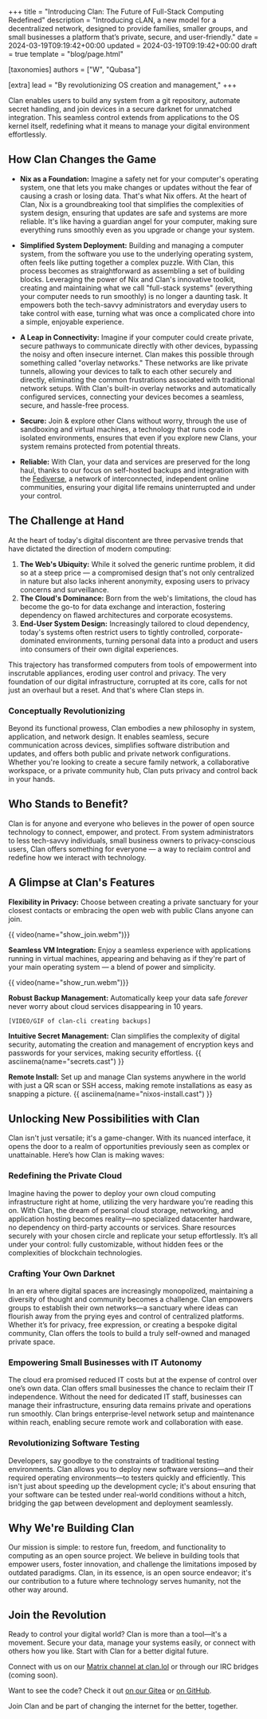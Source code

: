 +++
title = "Introducing Clan: The Future of Full-Stack Computing Redefined"
description = "Introducing cLAN, a new model for a decentralized network, designed to provide families, smaller groups, and small businesses a platform that’s private, secure, and user-friendly."
date = 2024-03-19T09:19:42+00:00
updated = 2024-03-19T09:19:42+00:00
draft = true
template = "blog/page.html"

[taxonomies]
authors = ["W", "Qubasa"]

[extra]
lead = "By revolutionizing OS creation and management,"
+++


Clan enables users to build any system from a git repository, automate secret handling, and join devices in a secure darknet for unmatched integration. This seamless control extends from applications to the OS kernel itself, redefining what it means to manage your digital environment effortlessly.

## How Clan Changes the Game

- **Nix as a Foundation:** Imagine a safety net for your computer's operating system, one that lets you make changes or updates without the fear of causing a crash or losing data. That's what Nix offers. At the heart of Clan, Nix is a groundbreaking tool that simplifies the complexities of system design, ensuring that updates are safe and systems are more reliable. It's like having a guardian angel for your computer, making sure everything runs smoothly even as you upgrade or change your system.

- **Simplified System Deployment:** Building and managing a computer system, from the software you use to the underlying operating system, often feels like putting together a complex puzzle. With Clan, this process becomes as straightforward as assembling a set of building blocks. Leveraging the power of Nix and Clan's innovative toolkit, creating and maintaining what we call "full-stack systems" (everything your computer needs to run smoothly) is no longer a daunting task. It empowers both the tech-savvy administrators and everyday users to take control with ease, turning what was once a complicated chore into a simple, enjoyable experience.

- **A Leap in Connectivity:** Imagine if your computer could create private, secure pathways to communicate directly with other devices, bypassing the noisy and often insecure internet. Clan makes this possible through something called "overlay networks." These networks are like private tunnels, allowing your devices to talk to each other securely and directly, eliminating the common frustrations associated with traditional network setups. With Clan's built-in overlay networks and automatically configured services, connecting your devices becomes a seamless, secure, and hassle-free process.

- **Secure:** Join & explore other Clans without worry, through the use of sandboxing and virtual machines, a technology that runs code in isolated environments, ensures that even if you explore new Clans, your system remains protected from potential threats.  

- **Reliable:** With Clan, your data and services are preserved for the long haul, thanks to our focus on self-hosted backups and integration with the [Fediverse](https://de.wikipedia.org/wiki/Fediverse), a network of interconnected, independent online communities, ensuring your digital life remains uninterrupted and under your control.


## The Challenge at Hand

At the heart of today's digital discontent are three pervasive trends that have dictated the direction of modern computing:

1. **The Web's Ubiquity:** While it solved the generic runtime problem, it did so at a steep price — a compromised design that's not only centralized in nature but also lacks inherent anonymity, exposing users to privacy concerns and surveillance.
2. **The Cloud's Dominance:** Born from the web's limitations, the cloud has become the go-to for data exchange and interaction, fostering dependency on flawed architectures and corporate ecosystems.
3. **End-User System Design:** Increasingly tailored to cloud dependency, today's systems often restrict users to tightly controlled, corporate-dominated environments, turning personal data into a product and users into consumers of their own digital experiences.

This trajectory has transformed computers from tools of empowerment into inscrutable appliances, eroding user control and privacy. The very foundation of our digital infrastructure, corrupted at its core, calls for not just an overhaul but a reset. And that's where Clan steps in.

### Conceptually Revolutionizing
Beyond its functional prowess, Clan embodies a new philosophy in system, application, and network design. It enables seamless, secure communication across devices, simplifies software distribution and updates, and offers both public and private network configurations. Whether you're looking to create a secure family network, a collaborative workspace, or a private community hub, Clan puts privacy and control back in your hands.


## Who Stands to Benefit?

Clan is for anyone and everyone who believes in the power of open source technology to connect, empower, and protect. From system administrators to less tech-savvy individuals, small business owners to privacy-conscious users, Clan offers something for everyone — a way to reclaim control and redefine how we interact with technology. 

## A Glimpse at Clan's Features

**Flexibility in Privacy:** Choose between creating a private sanctuary for your closest contacts or embracing the open web with public Clans anyone can join.

{{ video(name="show_join.webm")}}

**Seamless VM Integration:** Enjoy a seamless experience with applications running in virtual machines, appearing and behaving as if they're part of your main operating system — a blend of power and simplicity. 

{{ video(name="show_run.webm")}}

**Robust Backup Management:** Automatically keep your data safe _forever_ never worry about cloud services disappearing in 10 years. 


    [VIDEO/GIF of clan-cli creating backups]

**Intuitive Secret Management:** Clan simplifies the complexity of digital security, automating the creation and management of encryption keys and passwords for your services, making security effortless.
    {{ asciinema(name="secrets.cast") }}

**Remote Install:** Set up and manage Clan systems anywhere in the world with just a QR scan or SSH access, making remote installations as easy as snapping a picture.
    {{ asciinema(name="nixos-install.cast") }}






## Unlocking New Possibilities with Clan

Clan isn't just versatile; it's a game-changer. With its nuanced interface, it opens the door to a realm of opportunities previously seen as complex or unattainable. Here’s how Clan is making waves:

### **Redefining the Private Cloud**

Imagine having the power to deploy your own cloud computing infrastructure right at home, utilizing the very hardware you're reading this on. With Clan, the dream of personal cloud storage, networking, and application hosting becomes reality—no specialized datacenter hardware, no dependency on third-party accounts or services. Share resources securely with your chosen circle and replicate your setup effortlessly. It’s all under your control: fully customizable, without hidden fees or the complexities of blockchain technologies.

### **Crafting Your Own Darknet**

In an era where digital spaces are increasingly monopolized, maintaining a diversity of thought and community becomes a challenge. Clan empowers groups to establish their own networks—a sanctuary where ideas can flourish away from the prying eyes and control of centralized platforms. Whether it’s for privacy, free expression, or creating a bespoke digital community, Clan offers the tools to build a truly self-owned and managed private space.

### **Empowering Small Businesses with IT Autonomy**

The cloud era promised reduced IT costs but at the expense of control over one’s own data. Clan offers small businesses the chance to reclaim their IT independence. Without the need for dedicated IT staff, businesses can manage their infrastructure, ensuring data remains private and operations run smoothly. Clan brings enterprise-level network setup and maintenance within reach, enabling secure remote work and collaboration with ease.

### **Revolutionizing Software Testing**

Developers, say goodbye to the constraints of traditional testing environments. Clan allows you to deploy new software versions—and their required operating environments—to testers quickly and efficiently. This isn't just about speeding up the development cycle; it's about ensuring that your software can be tested under real-world conditions without a hitch, bridging the gap between development and deployment seamlessly.


## Why We're Building Clan

Our mission is simple: to restore fun, freedom, and functionality to computing as an open source project. We believe in building tools that empower users, foster innovation, and challenge the limitations imposed by outdated paradigms. Clan, in its essence, is an open source endeavor; it's our contribution to a future where technology serves humanity, not the other way around.

## Join the Revolution

Ready to control your digital world? Clan is more than a tool—it's a movement. Secure your data, manage your systems easily, or connect with others how you like. Start with Clan for a better digital future.

Connect with us on our [Matrix channel at clan.lol](https://matrix.to/#/!djzOHBBBHnwQkgNgdV:matrix.org?via=blog.clan.lol) or through our IRC bridges (coming soon).

Want to see the code? Check it out [on our Gitea](https://git.clan.lol/clan/clan-core) or [on GitHub](https://github.com/clan-lol/clan-core).

Join Clan and be part of changing the internet for the better, together.


